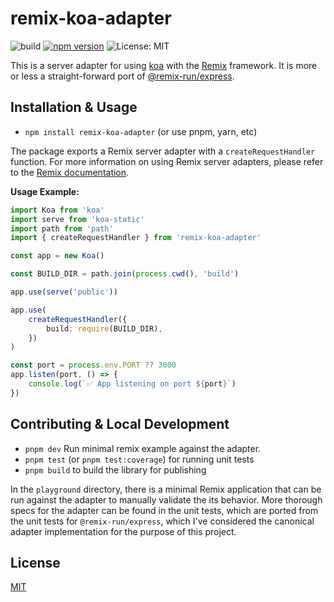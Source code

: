 # remix-koa-adapter

![build](https://github.com/michaelhelvey/remix-koa-adapter/actions/workflows/nodejs.yml/badge.svg)
[![npm version](https://badge.fury.io/js/remix-koa-adapter.svg)](https://badge.fury.io/js/remix-koa-adapter)
![License: MIT](https://img.shields.io/badge/License-MIT-blue.svg)

This is a server adapter for using [koa](https://koajs.com) with the
[Remix](https:/remix.run) framework. It is more or less a straight-forward port
of [@remix-run/express](https://github.com/remix-run/remix/tree/main/packages/remix-express).

## Installation & Usage

-   `npm install remix-koa-adapter` (or use pnpm, yarn, etc)

The package exports a Remix server adapter with a `createRequestHandler`
function. For more information on using Remix server adapters, please refer to the [Remix documentation](https://remix.run/docs/en/v1/other-api/adapter).

**Usage Example:**

```ts
import Koa from 'koa'
import serve from 'koa-static'
import path from 'path'
import { createRequestHandler } from 'remix-koa-adapter'

const app = new Koa()

const BUILD_DIR = path.join(process.cwd(), 'build')

app.use(serve('public'))

app.use(
	createRequestHandler({
		build: require(BUILD_DIR),
	})
)

const port = process.env.PORT ?? 3000
app.listen(port, () => {
	console.log(`✅ App listening on port ${port}`)
})
```

## Contributing & Local Development

-   `pnpm dev` Run minimal remix example against the adapter.
-   `pnpm test` (or `pnpm test:coverage`) for running unit tests
-   `pnpm build` to build the library for publishing

In the `playground` directory, there is a minimal Remix application that can be
run against the adapter to manually validate the its behavior. More thorough
specs for the adapter can be found in the unit tests, which are ported from the
unit tests for `@remix-run/express`, which I've considered the canonical adapter
implementation for the purpose of this project.

## License

[MIT](./LICENSE.md)
